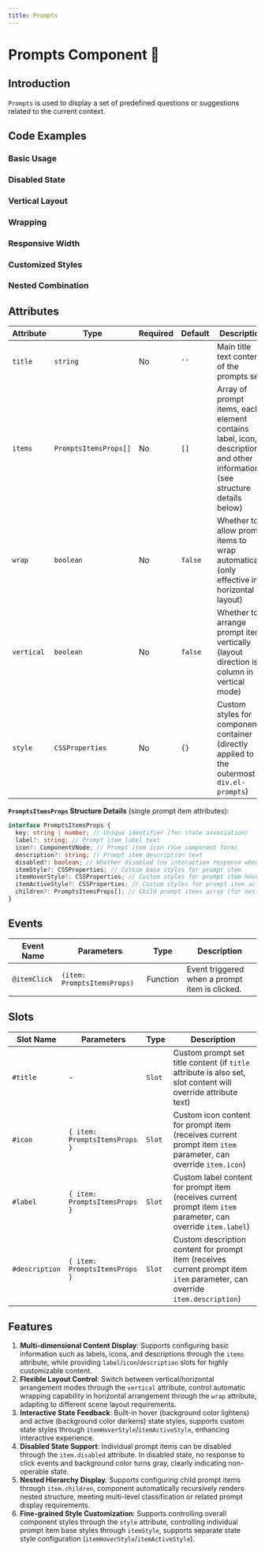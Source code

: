 ```yaml
---
title: Prompts
---
```


# Prompts Component 🎁

## Introduction

`Prompts` is used to display a set of predefined questions or suggestions related to the current context.

## Code Examples

### Basic Usage

<demo src="./demos/base.vue"></demo>

### Disabled State

<demo src="./demos/disabled.vue"></demo>

### Vertical Layout

<demo src="./demos/vertical.vue"></demo>

### Wrapping

<demo src="./demos/wrap.vue"></demo>

### Responsive Width

<demo src="./demos/responsive.vue"></demo>

### Customized Styles

<demo src="./demos/customized.vue"></demo>

### Nested Combination

<demo src="./demos/nested.vue"></demo>

## Attributes

| Attribute  | Type                  | Required | Default | Description                                                                                                               |
| ---------- | --------------------- | -------- | ------- | ------------------------------------------------------------------------------------------------------------------------- |
| `title`    | `string`              | No       | `''`    | Main title text content of the prompts set                                                                                |
| `items`    | `PromptsItemsProps[]` | No       | `[]`    | Array of prompt items, each element contains label, icon, description and other information (see structure details below) |
| `wrap`     | `boolean`             | No       | `false` | Whether to allow prompt items to wrap automatically (only effective in horizontal layout)                                 |
| `vertical` | `boolean`             | No       | `false` | Whether to arrange prompt items vertically (layout direction is column in vertical mode)                                  |
| `style`    | `CSSProperties`       | No       | `{}`    | Custom styles for component container (directly applied to the outermost `div.el-prompts`)                                |

**`PromptsItemsProps` Structure Details** (single prompt item attributes):

```typescript
interface PromptsItemsProps {
  key: string | number; // Unique identifier (for state association)
  label?: string; // Prompt item label text
  icon?: ComponentVNode; // Prompt item icon (Vue component form)
  description?: string; // Prompt item description text
  disabled?: boolean; // Whether disabled (no interaction response when disabled)
  itemStyle?: CSSProperties; // Custom base styles for prompt item
  itemHoverStyle?: CSSProperties; // Custom styles for prompt item hover state
  itemActiveStyle?: CSSProperties; // Custom styles for prompt item active state
  children?: PromptsItemsProps[]; // Child prompt items array (for nested display)
}
```

## Events

| Event Name   | Parameters                  | Type     | Description                                    |
| ------------ | --------------------------- | -------- | ---------------------------------------------- |
| `@itemClick` | `(item: PromptsItemsProps)` | Function | Event triggered when a prompt item is clicked. |

## Slots

| Slot Name      | Parameters                    | Type   | Description                                                                                                                 |
| -------------- | ----------------------------- | ------ | --------------------------------------------------------------------------------------------------------------------------- |
| `#title`       | -                             | `Slot` | Custom prompt set title content (if `title` attribute is also set, slot content will override attribute text)               |
| `#icon`        | `{ item: PromptsItemsProps }` | `Slot` | Custom icon content for prompt item (receives current prompt item `item` parameter, can override `item.icon`)               |
| `#label`       | `{ item: PromptsItemsProps }` | `Slot` | Custom label content for prompt item (receives current prompt item `item` parameter, can override `item.label`)             |
| `#description` | `{ item: PromptsItemsProps }` | `Slot` | Custom description content for prompt item (receives current prompt item `item` parameter, can override `item.description`) |

## Features

1. **Multi-dimensional Content Display**: Supports configuring basic information such as labels, icons, and descriptions through the `items` attribute, while providing `label`/`icon`/`description` slots for highly customizable content.
2. **Flexible Layout Control**: Switch between vertical/horizontal arrangement modes through the `vertical` attribute, control automatic wrapping capability in horizontal arrangement through the `wrap` attribute, adapting to different scene layout requirements.
3. **Interactive State Feedback**: Built-in hover (background color lightens) and active (background color darkens) state styles, supports custom state styles through `itemHoverStyle`/`itemActiveStyle`, enhancing interactive experience.
4. **Disabled State Support**: Individual prompt items can be disabled through the `item.disabled` attribute. In disabled state, no response to click events and background color turns gray, clearly indicating non-operable state.
5. **Nested Hierarchy Display**: Supports configuring child prompt items through `item.children`, component automatically recursively renders nested structure, meeting multi-level classification or related prompt display requirements.
6. **Fine-grained Style Customization**: Supports controlling overall component styles through the `style` attribute, controlling individual prompt item base styles through `itemStyle`, supports separate state style configuration (`itemHoverStyle`/`itemActiveStyle`).
